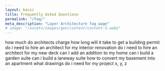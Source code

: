 ```yaml
---
layout: basic
title: Frequently Asked Questions
permalink: "/faq/"
meta_description: "Layer Architecture faq page"
# image: "/assets/images/gen/content/content-5.webp"
---
```

how much do architects charge
how long will it take to get a building permit
do i need to hire an architect for my interior renovation 
do i need to hire an architect for my new deck
can I add an addition to my home
can i build a garden suite
can i build a laneway suite
how to convert my basement into an apartment
what drawings do i need for my project x, y, z
